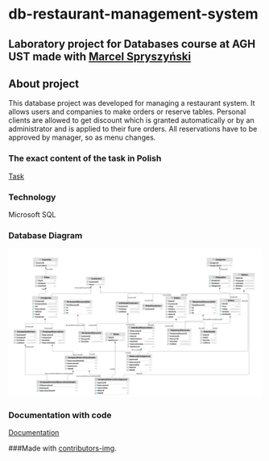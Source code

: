 # db-restaurant-management-system
## Laboratory project for Databases course at AGH UST made with [Marcel Spryszyński](https://github.com/MSpryszynski)

## About project
This database project was developed for managing a restaurant system. It allows users and companies to make orders or reserve tables. Personal clients are allowed to get discount which is granted automatically or by an administrator and is applied to their fure orders. All reservations have to be approved by manager, so as menu changes.

### The exact content of the task in Polish
[Task](zadanie_2021.pdf)

### Technology
Microsoft SQL 

### Database Diagram
<img src="RestaurantManagementSystemDiagram.png">

### Documentation with code 
[Documentation](BazyDanychProjekt.pdf)

###Made with [contributors-img](https://contrib.rocks).
